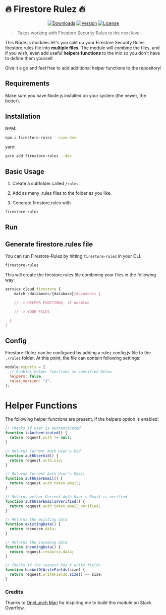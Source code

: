 # 🔥 Firestore Rulez 🔥

<p align="center">
  <a href="https://www.npmjs.com/package/firestore-rulez"><img src="https://badgen.net/npm/dm/firestore-rulez" alt="Downloads"></a>
  <a href="https://www.npmjs.com/package/firestore-rulez"><img src="https://badgen.net/npm/v/firestore-rulez" alt="Version"></a>
  <a href="https://www.npmjs.com/package/firestore-rulez"><img src="https://badgen.net/npm/license/firestore-rulez" alt="License"></a>
 </p>
</p>

> Takes working with Firestore Security Rules to the next level.

This Node.js modules let's you split up your Firestore Security Rules firestore.rules file into **multiple files**. The module will combine the files, and if you wish, even add useful **helpers functions** to the mix so you don't have to define them yourself.

Give it a go and feel free to add additional helper functions to the repository!

## Requirements

Make sure you have Node.js installed on your system (the newer, the better).

## Installation

NPM:

```bash
npm i firestore-rulez --save-dev
```

yarn:

```bash
yarn add firestore-rulez --dev
```

## Basic Usage

1. Create a subfolder called `/rules`.

2. Add as many .rules files to the folder as you like.

3. Generate firestore.rules with

```bash
firestore-rulez
```

## Run

## Generate firestore.rules file

You can run Firestore-Rulez by hitting `firestore-rulez` in your CLI.

```bash
firestore-rulez
```

This will create the firestore.rules file combining your files in the following way:

```js
service cloud.firestore {
	match /databases/{database}/documents {

    // -> HELPER FUNCTIONS, if enabled

    // -> YOUR FILES

  }
}
```

## Config

Firestore-Rulez can be configured by adding a rulez.config.js file to the `./rules` folder. At this point, the file can contain following settings:

```js
module.exports = {
  // Enables helper functions as specified below
  helpers: false,
  rules_version: "1",
};
```

# Helper Functions

The following helper functions are present, if the helpers option is enabled:

```js
// Checks if user is authenticated
function isAuthenticated() {
  return request.auth != null;
}

// Returns Current Auth User's Uid
function authUserUid() {
  return request.auth.uid;
}

// Returns Current Auth User's Email
function authUserEmail() {
  return request.auth.token.email;
}

// Returns wether Current Auth User's Email is verified
function authUserEmailIsVerified() {
  return request.auth.token.email_verified;
}

// Returns the existing data
function existingData() {
  return resource.data;
}

// Returns the incoming data
function incomingData() {
  return request.resource.data;
}

// Checks if the request has X write fields
function hasAmtOfWriteFields(size) {
  return request.writeFields.size() == size;
}
```

### Credits

Thanks to [OneLunch Man](https://stackoverflow.com/users/10747134/onelunch-man) for inspiring me to build this module on Stack Overflow.
